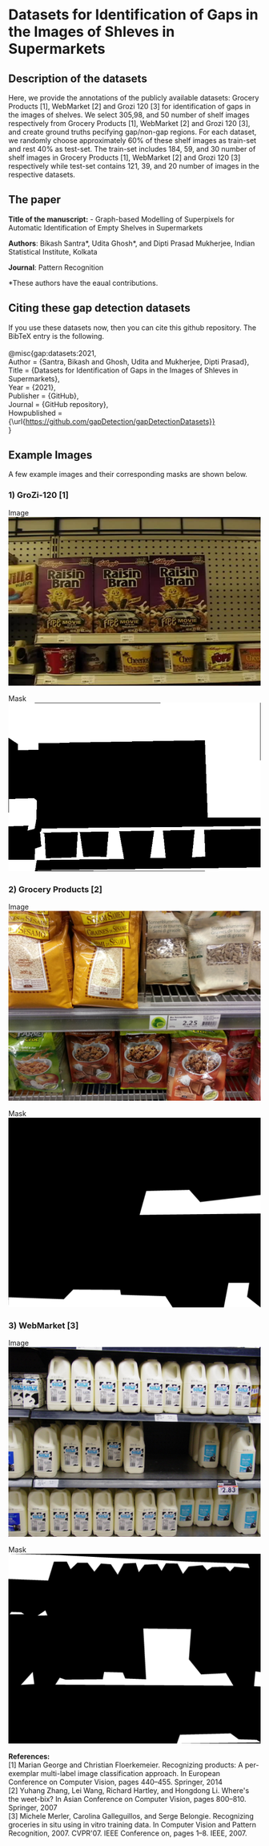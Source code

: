 # Datasets for Identification of Gaps in the Images of Shleves in Supermarkets

## Description of the datasets
Here, we provide the annotations of the publicly available datasets: Grocery Products [1], WebMarket [2] and Grozi 120 [3] for identification of gaps in the images of shelves. We select 305,98, and 50 number of shelf images respectively from Grocery Products [1], WebMarket [2] and Grozi 120 [3], and create ground truths pecifying gap/non-gap regions. For each dataset, we randomly choose approximately 60% of these shelf images as train-set and rest 40% as test-set. The train-set includes 184, 59, and 30 number of shelf images in Grocery Products [1], WebMarket [2] and Grozi 120 [3] respectively while test-set contains 121, 39, and 20 number of images in the respective datasets.

## The paper
<b>Title of the manuscript:</b> - Graph-based Modelling of Superpixels for Automatic Identification of Empty Shelves in Supermarkets

<b>Authors</b>: Bikash Santra*, Udita Ghosh*, and Dipti Prasad Mukherjee, Indian Statistical Institute, Kolkata

<b>Journal</b>: Pattern Recognition

*These authors have the eaual contributions.

## Citing these gap detection datasets
If you use these datasets now, then you can cite this github repository. The BibTeX entry is the following.<br><br>
@misc{gap:datasets:2021,<br>
  Author = {Santra, Bikash and Ghosh, Udita and Mukherjee, Dipti Prasad},<br>
  Title = {Datasets for Identification of Gaps in the Images of Shleves in Supermarkets},<br>
  Year = {2021},<br>
  Publisher = {GitHub},<br>
  Journal = {GitHub repository},<br>
  Howpublished = {\url{https://github.com/gapDetection/gapDetectionDatasets}}<br>
}


## Example Images
A few example images and their corresponding masks are shown below.

### 1) GroZi-120 [1]

Image
![Alt text](./GroZi-120/Train/Images/001.jpg?raw=true "Title")

Mask
![Alt text](./001.jpg?raw=true "Title")


### 2) Grocery Products [2]

Image
![Alt text](./268_Image.jpg?raw=true "Title")

Mask
![Alt text](./268.jpg?raw=true "Title")


### 3) WebMarket [3]

Image
![Alt text](./WebMarket/Train/Images/db251.jpg?raw=true "Title")

Mask
![Alt text](./db251.jpg?raw=true "Title")

<b>References:</b></br>
[1] Marian George and Christian Floerkemeier. Recognizing products: A per-exemplar multi-label image classification approach. In European Conference on Computer Vision, pages 440–455. Springer, 2014 </br>
[2] Yuhang Zhang, Lei Wang, Richard Hartley, and Hongdong Li. Where's the weet-bix? In Asian Conference on Computer Vision, pages 800–810. Springer, 2007 </br>
[3] Michele Merler, Carolina Galleguillos, and Serge Belongie. Recognizing groceries in situ using in vitro training data. In Computer Vision and Pattern Recognition, 2007. CVPR'07. IEEE Conference on, pages 1–8. IEEE, 2007. </br>
